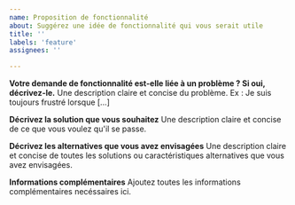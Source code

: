 ```yaml
---
name: Proposition de fonctionnalité
about: Suggérez une idée de fonctionnalité qui vous serait utile
title: ''
labels: 'feature'
assignees: ''

---
```


**Votre demande de fonctionnalité est-elle liée à un problème ? Si oui, décrivez-le.**
Une description claire et concise du problème. Ex : Je suis toujours frustré lorsque [...]

**Décrivez la solution que vous souhaitez**
Une description claire et concise de ce que vous voulez qu'il se passe.

**Décrivez les alternatives que vous avez envisagées**
Une description claire et concise de toutes les solutions ou caractéristiques alternatives que vous avez envisagées.

**Informations complémentaires**
Ajoutez toutes les informations complémentaires necéssaires ici.
